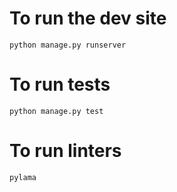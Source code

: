 # To run the dev site
    python manage.py runserver

# To run tests
    python manage.py test

# To run linters
    pylama